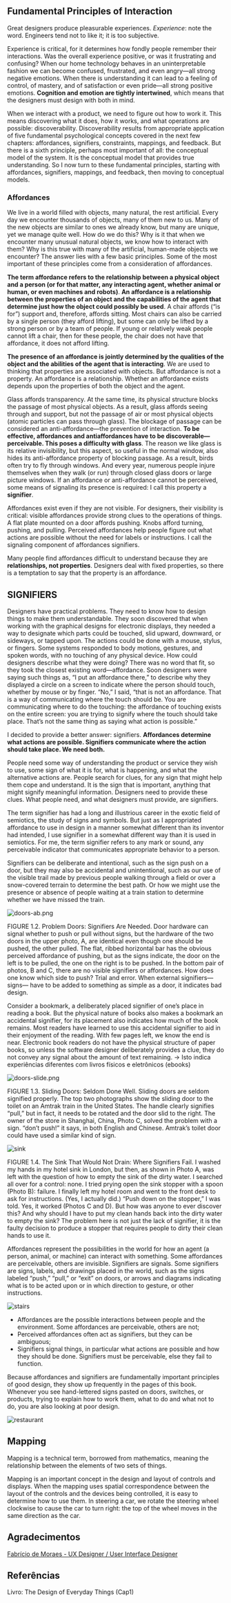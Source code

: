 ## Fundamental Principles of Interaction

Great designers produce pleasurable experiences. *Experience*: note
the word. Engineers tend not to like it; it is too subjective.

Experience is critical, for it determines how fondly people remember their
interactions. Was the overall experience positive, or was it frustrating and
confusing? When our home technology behaves in an uninterpretable fashion we
can become confused, frustrated, and even angry—all strong negative emotions.
When there is understanding it can lead to a feeling of control, of mastery, and
of satisfaction or even pride—all strong positive emotions. **Cognition and emotion
are tightly intertwined**, which means that the designers must design with both in mind.

When we interact with a product, we need to figure out how to work it. This
means discovering what it does, how it works, and what operations are possible:
discoverability. Discoverability results from appropriate application of five
fundamental psychological concepts covered in the next few chapters: affordances,
signifiers, constraints, mappings, and feedback. But there is a sixth principle,
perhaps most important of all: the conceptual model of the system.
It is the conceptual model that provides true understanding. So I now turn to
these fundamental principles, starting with affordances, signifiers, mappings,
and feedback, then moving to conceptual models.

### Affordances

We live in a world filled with objects, many natural, the rest artificial.
Every day we encounter thousands of objects, many of them new to us. Many of
the new objects are similar to ones we already know, but many are unique,
yet we manage quite well. How do we do this? Why is it that when we encounter
many unusual natural objects, we know how to interact with them? Why is this
true with many of the artificial, human-made objects we encounter? The answer
lies with a few basic principles. Some of the most important of these principles
come from a consideration of affordances.

**The term affordance refers to the relationship between a physical object and a
person (or for that matter, any interacting agent, whether animal or human, or
even machines and robots)**. **An affordance is a relationship between the properties
of an object and the capabilities of the agent that determine just how the object
could possibly be used**. A chair affords (“is for”) support and, therefore,
affords sitting. Most chairs can also be carried by a single person
(they afford lifting), but some can only be lifted by a strong person or by a
team of people. If young or relatively weak people cannot lift a chair,
then for these people, the chair does not have that affordance, it does not
afford lifting.

**The presence of an affordance is jointly determined by the qualities of the object
and the abilities of the agent that is interacting**.  We are used to thinking that
properties are associated with objects. But affordance is not a property. An affordance
is a relationship. Whether an affordance exists depends upon the properties of both
the object and the agent.

Glass affords transparency. At the same time, its physical structure blocks the
passage of most physical objects. As a result, glass affords seeing through and
support, but not the passage of air or most physical objects
(atomic particles can pass through glass). The blockage of passage can be considered
an anti-affordance—the prevention of interaction. **To be effective, affordances
and antiaffordances have to be discoverable—perceivable. This poses a
difficulty with glass**.  The reason we like glass is its relative invisibility,
but this aspect, so useful in the normal window, also hides its anti-affordance
property of blocking passage. As a result, birds often try to fly through windows.
And every year, numerous people injure themselves when they walk (or run) through
closed glass doors or large picture windows.  If an affordance or anti-affordance
cannot be perceived, some means of signaling its presence is required: I call
this property a **signifier**.

Affordances exist even if they are not visible. For designers, their
visibility is critical: visible affordances provide strong clues to the
operations of things. A flat plate mounted on a door affords pushing. Knobs
afford turning, pushing, and pulling. Perceived affordances help people figure
out what actions are possible without the need for labels or instructions.
I call the signaling component of affordances signifiers.

Many people find affordances difficult to understand because they are
**relationships, not properties**. Designers deal with fixed properties,
so there is a temptation to say that the property is an affordance.

## SIGNIFIERS

Designers have practical problems. They need to know how to
design things to make them understandable. They soon discovered that when working with the graphical designs for electronic
displays, they needed a way to designate which parts could be
touched, slid upward, downward, or sideways, or tapped upon.
The actions could be done with a mouse, stylus, or fingers. Some
systems responded to body motions, gestures, and spoken words,
with no touching of any physical device. How could designers describe what they were doing? There was no word that fit, so they
took the closest existing word—affordance. Soon designers were
saying such things as, “I put an affordance there,” to describe why
they displayed a circle on a screen to indicate where the person
should touch, whether by mouse or by finger. “No,” I said, “that is not
an affordance. That is a way of communicating where the touch
should be. You are communicating where to do the touching: the affordance of touching exists on the entire screen: you are trying to
signify where the touch should take place. That’s not the same thing
as saying what action is possible.”

I decided to provide a better answer: signifiers. **Affordances determine what
actions are possible. Signifiers communicate where the action should take place.
We need both.**

People need some way of understanding the product or service
they wish to use, some sign of what it is for, what is happening,
and what the alternative actions are. People search for clues, for
any sign that might help them cope and understand. It is the sign
that is important, anything that might signify meaningful information.
Designers need to provide these clues. What people need, and
what designers must provide, are signifiers.

The term signifier has had a long and illustrious career in the exotic field
of semiotics, the study of signs and symbols. But just as I appropriated affordance
to use in design in a manner somewhat different than its inventor had intended,
I use signifier in a somewhat different way than it is used in semiotics.
For me, the term signifier refers to any mark or sound, any perceivable indicator
that communicates appropriate behavior to a person.

Signifiers can be deliberate and intentional, such as the sign push on a door,
but they may also be accidental and unintentional, such as our use of the visible
trail made by previous people walking through a field or over a snow-covered terrain to
determine the best path. Or how we might use the presence or absence of people
waiting at a train station to determine whether we have missed the train.

![doors-ab.png](../images/doors-ab.png)

FIGURE 1.2. Problem Doors: Signifiers Are Needed. Door hardware
can signal whether to push or pull without signs, but the hardware of the
two doors in the upper photo, A, are identical even though one should be
pushed, the other pulled. The flat, ribbed horizontal bar has the obvious
perceived affordance of pushing, but as the signs indicate, the door on the
left is to be pulled, the one on the right is to be pushed. In the bottom pair of
photos, B and C, there are no visible signifiers or affordances. How does one
know which side to push? Trial and error. When external signifiers—signs—
have to be added to something as simple as a door, it indicates bad design.

Consider a bookmark, a deliberately placed signifier of one’s place in reading
a book. But the physical nature of books also makes a bookmark an accidental
signifier, for its placement also indicates how much of the book remains.
Most readers have learned to use this accidental signifier to aid in their
enjoyment of the reading. With few pages left, we know the end is near. Electronic
book readers do not have the physical structure of paper books, so unless the
software designer deliberately provides a clue, they do not convey any signal
about the amount of text remaining. -> Isto indica experiências diferentes com
livros físicos e eletrônicos (ebooks)

![doors-slide.png](../images/doors-slide.png)

FIGURE 1.3. Sliding Doors: Seldom Done Well. Sliding doors are seldom signified
properly. The top two photographs show the sliding door to the toilet on an Amtrak
train in the United States. The handle clearly signifies “pull,” but in fact, it needs to be
rotated and the door slid to the right. The owner of the store in Shanghai, China, Photo
C, solved the problem with a sign. “don’t push!” it says, in both English and Chinese.
Amtrak’s toilet door could have used a similar kind of sign.

![sink](../images/sink.png)

FIGURE 1.4. The Sink That Would Not Drain: Where Signifiers Fail. I washed my
hands in my hotel sink in London, but then, as shown in Photo A, was left with the
question of how to empty the sink of the dirty water. I searched all over for a control:
none. I tried prying open the sink stopper with a spoon (Photo B): failure. I finally left
my hotel room and went to the front desk to ask for instructions. (Yes, I actually did.)
“Push down on the stopper,” I was told. Yes, it worked (Photos C and D). But how was
anyone to ever discover this? And why should I have to put my clean hands back into
the dirty water to empty the sink? The problem here is not just the lack of signifier, it is
the faulty decision to produce a stopper that requires people to dirty their clean hands
to use it.

Affordances represent the possibilities in the world for how an agent (a person,
animal, or machine) can interact with something. Some affordances are perceivable,
others are invisible. Signifiers are signals. Some signifiers are signs, labels, and
drawings placed in the world, such as the signs labeled “push,” “pull,” or “exit”
on doors, or arrows and diagrams indicating what is to be acted upon or in which
direction to gesture, or other instructions.

![stairs](../images/stairs.png)

* Affordances are the possible interactions between people and the environment.
  Some affordances are perceivable, others are not;
* Perceived affordances often act as signifiers, but they can be ambiguous;
* Signifiers signal things, in particular what actions are possible and
  how they should be done. Signifiers must be perceivable, else they fail to function.

Because affordances and signifiers are fundamentally important
principles of good design, they show up frequently in the pages of
this book. Whenever you see hand-lettered signs pasted on doors,
switches, or products, trying to explain how to work them, what to
do and what not to do, you are also looking at poor design.

![restaurant](../images/restaurant.png)

## Mapping

Mapping is a technical term, borrowed from mathematics, meaning the relationship
between the elements of two sets of things.

Mapping is an important concept in the design and layout of controls and displays.
When the mapping uses spatial correspondence between the layout of the controls and the
devices being controlled, it is easy to determine how to use them. In steering a
car, we rotate the steering wheel clockwise to cause the car to turn right: the top
of the wheel moves in the same direction as the car. 

## Agradecimentos

[Fabrício de Moraes - UX Designer / User Interface Designer](
https://www.linkedin.com/in/fabmos/)

## Referências

Livro: The Design of Everyday Things (Cap1)
